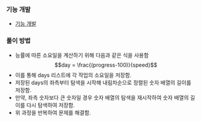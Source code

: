 ### 기능 개발
- [기능 개발](https://school.programmers.co.kr/learn/courses/30/lessons/42586)
### 풀이 방법
- 능률에 따른 소요일을 계산하기 위해 다음과 같은 식을 사용함
$$day = \frac{(progress-100)}{speed}$$
- 이를 통해 days 리스트에 각 작업의 소요일을 저장함.
- 저장된 days의 좌측부터 탐색을 시작해 내림차순으로 정렬된 숫자 배열의 길이를 저장함.
- 만약, 좌측 숫자보다 큰 숫자일 경우 숫자 배열의 탐색을 재시작하여 숫자 배열의 길이를 다시 탐색하여 저장함.
- 위 과정을 반복하여 문제를 해결함.
